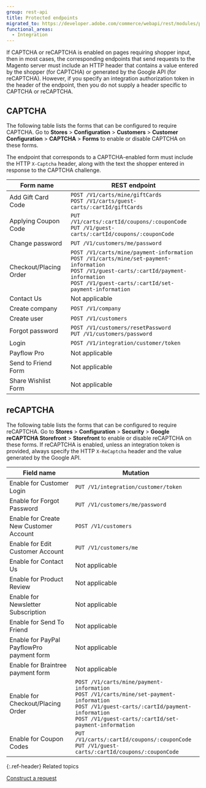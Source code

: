 ```yaml
---
group: rest-api
title: Protected endpoints
migrated_to: https://developer.adobe.com/commerce/webapi/rest/modules/protected-endpoints/
functional_areas:
  - Integration
---
```


If CAPTCHA or reCAPTCHA is enabled on pages requiring shopper input, then in most cases, the corresponding endpoints that send requests to the Magento server must include an HTTP header that contains a value entered by the shopper (for CAPTCHA) or generated by the Google API (for reCAPTCHA). However, if you specify an integration authorization token in the header of the endpoint, then you do not supply a header specific to CAPTCHA or reCAPTCHA.

## CAPTCHA

The following table lists the forms that can be configured to require CAPTCHA. Go to **Stores** > **Configuration** > **Customers** > **Customer Configuration** > **CAPTCHA** > **Forms** to enable or disable CAPTCHA on these forms.

The endpoint that corresponds to a CAPTCHA-enabled form must include the HTTP `X-Captcha` header, along with the text the shopper entered in response to the CAPTCHA challenge.

Form name | REST endpoint
--- | ---
Add Gift Card Code | `POST /V1/carts/mine/giftCards` <br/>`POST /V1/carts/guest-carts/:cartId/giftCards`
Applying Coupon Code | `PUT /V1/carts/:cartId/coupons/:couponCode` <br/>`PUT /V1/guest-carts/:cartId/coupons/:couponCode`
Change password | `PUT /V1/customers/me/password`
Checkout/Placing Order | `POST /V1/carts/mine/payment-information` <br/>`POST /V1/carts/mine/set-payment-information` <br/>`POST /V1/guest-carts/:cartId/payment-information` <br/>`POST /V1/guest-carts/:cartId/set-payment-information`
Contact Us | Not applicable
Create company | `POST /V1/company`
Create user | `POST /V1/customers`
Forgot password | `POST /V1/customers/resetPassword`<br/>`PUT /V1/customers/password`
Login | `POST /V1/integration/customer/token`
Payflow Pro | Not applicable
Send to Friend Form | Not applicable
Share Wishlist Form | Not applicable

## reCAPTCHA

The following table lists the forms that can be configured to require reCAPTCHA. Go to **Stores** > **Configuration** > **Security** > **Google reCAPTCHA Storefront** > **Storefront** to enable or disable reCAPTCHA on these forms. If reCAPTCHA is enabled, unless an integration token is provided, always specify the HTTP `X-ReCaptcha` header and the value generated by the Google API.

Field name | Mutation
--- | ---
Enable for Customer Login | `PUT /V1/integration/customer/token`
Enable for Forgot Password | `PUT /V1/customers/me/password`
Enable for Create New Customer Account | `POST /V1/customers`
Enable for Edit Customer Account | `PUT /V1/customers/me`
Enable for Contact Us | Not applicable
Enable for Product Review | Not applicable
Enable for Newsletter Subscription | Not applicable
Enable for Send To Friend | Not applicable
Enable for PayPal PayflowPro payment form | Not applicable
Enable for Braintree payment form | Not applicable
Enable for Checkout/Placing Order | `POST /V1/carts/mine/payment-information` <br/>`POST /V1/carts/mine/set-payment-information` <br/>`POST /V1/guest-carts/:cartId/payment-information` <br/>`POST /V1/guest-carts/:cartId/set-payment-information`
Enable for Coupon Codes | `PUT /V1/carts/:cartId/coupons/:couponCode` <br/>`PUT /V1/guest-carts/:cartId/coupons/:couponCode`

{:.ref-header}
Related topics

[Construct a request]({{page.baseurl}}/get-started/gs-web-api-request.html)
